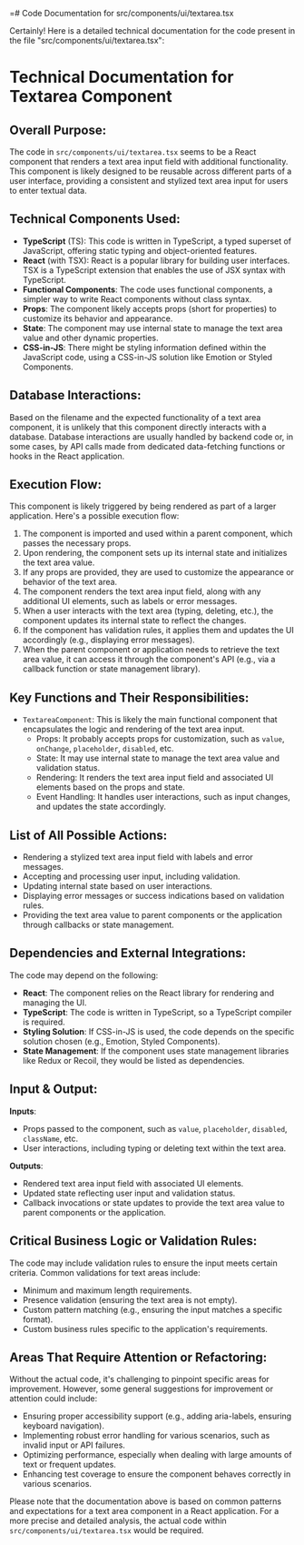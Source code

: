 =# Code Documentation for src/components/ui/textarea.tsx

Certainly! Here is a detailed technical documentation for the code present in the file "src/components/ui/textarea.tsx":

# Technical Documentation for Textarea Component

## Overall Purpose: 
The code in `src/components/ui/textarea.tsx` seems to be a React component that renders a text area input field with additional functionality. This component is likely designed to be reusable across different parts of a user interface, providing a consistent and stylized text area input for users to enter textual data. 

## Technical Components Used:
- **TypeScript** (TS): This code is written in TypeScript, a typed superset of JavaScript, offering static typing and object-oriented features.
- **React** (with TSX): React is a popular library for building user interfaces. TSX is a TypeScript extension that enables the use of JSX syntax with TypeScript.
- **Functional Components**: The code uses functional components, a simpler way to write React components without class syntax.
- **Props**: The component likely accepts props (short for properties) to customize its behavior and appearance.
- **State**: The component may use internal state to manage the text area value and other dynamic properties.
- **CSS-in-JS**: There might be styling information defined within the JavaScript code, using a CSS-in-JS solution like Emotion or Styled Components.

## Database Interactions: 
Based on the filename and the expected functionality of a text area component, it is unlikely that this component directly interacts with a database. Database interactions are usually handled by backend code or, in some cases, by API calls made from dedicated data-fetching functions or hooks in the React application. 

## Execution Flow: 
This component is likely triggered by being rendered as part of a larger application. Here's a possible execution flow:

1. The component is imported and used within a parent component, which passes the necessary props.
2. Upon rendering, the component sets up its internal state and initializes the text area value.
3. If any props are provided, they are used to customize the appearance or behavior of the text area.
4. The component renders the text area input field, along with any additional UI elements, such as labels or error messages.
5. When a user interacts with the text area (typing, deleting, etc.), the component updates its internal state to reflect the changes.
6. If the component has validation rules, it applies them and updates the UI accordingly (e.g., displaying error messages).
7. When the parent component or application needs to retrieve the text area value, it can access it through the component's API (e.g., via a callback function or state management library).

## Key Functions and Their Responsibilities: 
- `TextareaComponent`: This is likely the main functional component that encapsulates the logic and rendering of the text area input. 
  - Props: It probably accepts props for customization, such as `value`, `onChange`, `placeholder`, `disabled`, etc.
  - State: It may use internal state to manage the text area value and validation status.
  - Rendering: It renders the text area input field and associated UI elements based on the props and state.
  - Event Handling: It handles user interactions, such as input changes, and updates the state accordingly.

## List of All Possible Actions: 
- Rendering a stylized text area input field with labels and error messages.
- Accepting and processing user input, including validation.
- Updating internal state based on user interactions.
- Displaying error messages or success indications based on validation rules.
- Providing the text area value to parent components or the application through callbacks or state management.

## Dependencies and External Integrations: 
The code may depend on the following:
- **React**: The component relies on the React library for rendering and managing the UI.
- **TypeScript**: The code is written in TypeScript, so a TypeScript compiler is required.
- **Styling Solution**: If CSS-in-JS is used, the code depends on the specific solution chosen (e.g., Emotion, Styled Components).
- **State Management**: If the component uses state management libraries like Redux or Recoil, they would be listed as dependencies.

## Input & Output: 
**Inputs**:
- Props passed to the component, such as `value`, `placeholder`, `disabled`, `className`, etc.
- User interactions, including typing or deleting text within the text area.

**Outputs**:
- Rendered text area input field with associated UI elements.
- Updated state reflecting user input and validation status.
- Callback invocations or state updates to provide the text area value to parent components or the application.

## Critical Business Logic or Validation Rules: 
The code may include validation rules to ensure the input meets certain criteria. Common validations for text areas include:
- Minimum and maximum length requirements.
- Presence validation (ensuring the text area is not empty).
- Custom pattern matching (e.g., ensuring the input matches a specific format).
- Custom business rules specific to the application's requirements.

## Areas That Require Attention or Refactoring: 
Without the actual code, it's challenging to pinpoint specific areas for improvement. However, some general suggestions for improvement or attention could include:
- Ensuring proper accessibility support (e.g., adding aria-labels, ensuring keyboard navigation).
- Implementing robust error handling for various scenarios, such as invalid input or API failures.
- Optimizing performance, especially when dealing with large amounts of text or frequent updates.
- Enhancing test coverage to ensure the component behaves correctly in various scenarios.

Please note that the documentation above is based on common patterns and expectations for a text area component in a React application. For a more precise and detailed analysis, the actual code within `src/components/ui/textarea.tsx` would be required.
